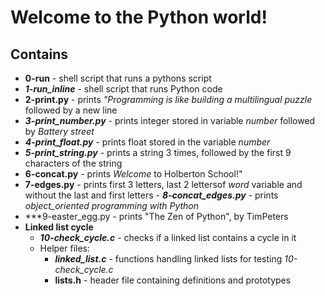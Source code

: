 # Welcome to the Python world!
## Contains
- **0-run** - shell script that runs a pythons script
- ***1-run_inline*** - shell script that runs Python code
- **2-print.py** - prints _"Programming is like building a multilingual puzzle_ followed by a new line
- ***3-print_number.py*** - prints integer stored in variable _number_ followed by _Battery street_
- ***4-print_float.py*** - prints float stored in the variable _number_
- ***5-print_string.py*** - prints a string 3 times, followed by the first 9 characters of the string
- **6-concat.py** - prints _Welcome_ to Holberton School!"
- **7-edges.py** - prints first 3 letters, last 2 lettersof _word_ variable and without the last and first letters - ***8-concat_edges.py*** - prints _object_oriented programming with Python_
- ***9-easter_egg.py - prints "The Zen of Python", by TimPeters
- **Linked list cycle**
  - ***10-check_cycle.c*** - checks if a linked list contains a cycle in it
  - Helper files:
    - ***linked_list.c*** - functions handling linked lists for testing *10-check_cycle.c*
    - **lists.h** - header file containing definitions and prototypes
